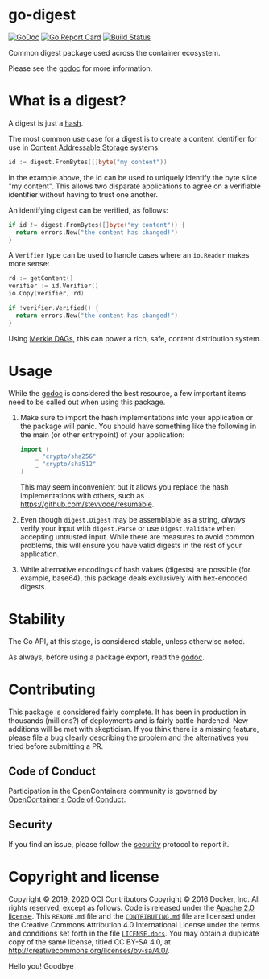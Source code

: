 # go-digest

[![GoDoc](https://godoc.org/github.com/opencontainers/go-digest?status.svg)](https://godoc.org/github.com/opencontainers/go-digest) [![Go Report Card](https://goreportcard.com/badge/github.com/opencontainers/go-digest)](https://goreportcard.com/report/github.com/opencontainers/go-digest) [![Build Status](https://travis-ci.org/opencontainers/go-digest.svg?branch=master)](https://travis-ci.org/opencontainers/go-digest)

Common digest package used across the container ecosystem.

Please see the [godoc](https://godoc.org/github.com/opencontainers/go-digest) for more information.

# What is a digest?

A digest is just a [hash](https://en.wikipedia.org/wiki/Hash_function).

The most common use case for a digest is to create a content identifier for use in [Content Addressable Storage](https://en.wikipedia.org/wiki/Content-addressable_storage) systems:

```go
id := digest.FromBytes([]byte("my content"))
```

In the example above, the id can be used to uniquely identify the byte slice "my content".
This allows two disparate applications to agree on a verifiable identifier without having to trust one another.

An identifying digest can be verified, as follows:

```go
if id != digest.FromBytes([]byte("my content")) {
  return errors.New("the content has changed!")
}
```

A `Verifier` type can be used to handle cases where an `io.Reader` makes more sense:

```go
rd := getContent()
verifier := id.Verifier()
io.Copy(verifier, rd)

if !verifier.Verified() {
  return errors.New("the content has changed!")
}
```

Using [Merkle DAGs](https://en.wikipedia.org/wiki/Merkle_tree), this can power a rich, safe, content distribution system.

# Usage

While the [godoc](https://godoc.org/github.com/opencontainers/go-digest) is considered the best resource, a few important items need to be called out when using this package.

1. Make sure to import the hash implementations into your application or the package will panic.
    You should have something like the following in the main (or other entrypoint) of your application:
   
    ```go
    import (
        _ "crypto/sha256"
        _ "crypto/sha512"
    )
    ```
    This may seem inconvenient but it allows you replace the hash 
    implementations with others, such as https://github.com/stevvooe/resumable.
 
2. Even though `digest.Digest` may be assemblable as a string, _always_ verify your input with `digest.Parse` or use `Digest.Validate` when accepting untrusted input.
    While there are measures to avoid common problems, this will ensure you have valid digests in the rest of your application.

3. While alternative encodings of hash values (digests) are possible (for example, base64), this package deals exclusively with hex-encoded digests.

# Stability

The Go API, at this stage, is considered stable, unless otherwise noted.

As always, before using a package export, read the [godoc](https://godoc.org/github.com/opencontainers/go-digest).

# Contributing

This package is considered fairly complete.
It has been in production in thousands (millions?) of deployments and is fairly battle-hardened.
New additions will be met with skepticism.
If you think there is a missing feature, please file a bug clearly describing the problem and the alternatives you tried before submitting a PR.

## Code of Conduct

Participation in the OpenContainers community is governed by [OpenContainer's Code of Conduct][code-of-conduct].

## Security

If you find an issue, please follow the [security][security] protocol to report it.

# Copyright and license

Copyright © 2019, 2020 OCI Contributors
Copyright © 2016 Docker, Inc.
All rights reserved, except as follows.
Code is released under the [Apache 2.0 license](LICENSE).
This `README.md` file and the [`CONTRIBUTING.md`](CONTRIBUTING.md) file are licensed under the Creative Commons Attribution 4.0 International License under the terms and conditions set forth in the file [`LICENSE.docs`](LICENSE.docs).
You may obtain a duplicate copy of the same license, titled CC BY-SA 4.0, at http://creativecommons.org/licenses/by-sa/4.0/.

[security]: https://github.com/opencontainers/org/blob/master/security
[code-of-conduct]: https://github.com/opencontainers/org/blob/master/CODE_OF_CONDUCT.md
Hello you!
Goodbye
